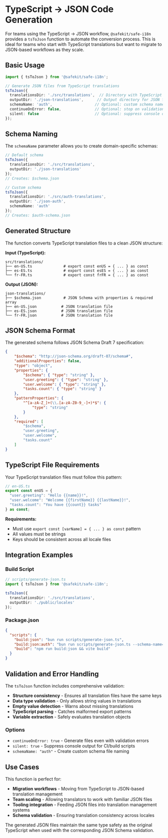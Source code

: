 # TypeScript → JSON Code Generation

For teams using the TypeScript → JSON workflow, `@safekit/safe-i18n` provides a `tsToJson` function to automate the conversion process. This is ideal for teams who start with TypeScript translations but want to migrate to JSON-based workflows as they scale.

## Basic Usage

```typescript
import { tsToJson } from '@safekit/safe-i18n';

// Generate JSON files from TypeScript translations
tsToJson({
  translationsDir: './src/translations',  // Directory with TypeScript files
  outputDir: './json-translations',      // Output directory for JSON files
  schemaName: 'auth',                   // Optional: custom schema name (default: none)
  continueOnError: false,               // Optional: stop on validation errors (default: false)
  silent: false                         // Optional: suppress console output (default: false)
});
```

## Schema Naming

The `schemaName` parameter allows you to create domain-specific schemas:

```typescript
// Default schema
tsToJson({
  translationsDir: './src/translations',
  outputDir: './json-translations'
});
// Creates: $schema.json

// Custom schema  
tsToJson({
  translationsDir: './src/auth-translations',
  outputDir: './json-auth',
  schemaName: 'auth'
});
// Creates: $auth-schema.json
```

## Generated Structure

The function converts TypeScript translation files to a clean JSON structure:

**Input (TypeScript):**
```
src/translations/
├── en-US.ts              # export const enUS = { ... } as const
├── es-ES.ts              # export const esES = { ... } as const
└── fr-FR.ts              # export const frFR = { ... } as const
```

**Output (JSON):**
```
json-translations/
├── $schema.json          # JSON Schema with properties & required array
├── en-US.json           # JSON translation file
├── es-ES.json           # JSON translation file
└── fr-FR.json           # JSON translation file
```

## JSON Schema Format

The generated schema follows JSON Schema Draft 7 specification:

```json
{
    "$schema": "http://json-schema.org/draft-07/schema#",
    "additionalProperties": false,
    "type": "object",
    "properties": {
        "$schema": { "type": "string" },
        "user.greeting": { "type": "string" },
        "user.welcome": { "type": "string" },
        "tasks.count": { "type": "string" }
    },
    "patternProperties": {
        "^[a-zA-Z_]+(\\.[a-zA-Z0-9_-]+)*$": {
            "type": "string"
        }
    },
    "required": [
        "$schema",
        "user.greeting", 
        "user.welcome",
        "tasks.count"
    ]
}
```

## TypeScript File Requirements

Your TypeScript translation files must follow this pattern:

```typescript
// en-US.ts
export const enUS = {
  "user.greeting": "Hello {{name}}!",
  "user.welcome": "Welcome {{firstName}} {{lastName}}!",
  "tasks.count": "You have {{count}} tasks"
} as const;
```

**Requirements:**
- Must use `export const [varName] = { ... } as const` pattern  
- All values must be strings
- Keys should be consistent across all locale files

## Integration Examples

### Build Script

```typescript
// scripts/generate-json.ts
import { tsToJson } from '@safekit/safe-i18n';

tsToJson({
  translationsDir: './src/translations',
  outputDir: './public/locales'
});
```

### Package.json

```json
{
  "scripts": {
    "build:json": "bun run scripts/generate-json.ts",
    "build:json:auth": "bun run scripts/generate-json.ts --schema-name=auth",
    "build": "npm run build:json && vite build"
  }
}
```

## Validation and Error Handling

The `tsToJson` function includes comprehensive validation:

- **Structure consistency** - Ensures all translation files have the same keys
- **Data type validation** - Only allows string values in translations  
- **Empty value detection** - Warns about missing translations
- **TypeScript parsing** - Catches malformed export patterns
- **Variable extraction** - Safely evaluates translation objects

### Options

- `continueOnError: true` - Generate files even with validation errors
- `silent: true` - Suppress console output for CI/build scripts  
- `schemaName: "auth"` - Create custom schema file naming

## Use Cases

This function is perfect for:

- **Migration workflows** - Moving from TypeScript to JSON-based translation management
- **Team scaling** - Allowing translators to work with familiar JSON files
- **Tooling integration** - Feeding JSON files into translation management systems
- **Schema validation** - Ensuring translation consistency across locales

The generated JSON files maintain the same type safety as the original TypeScript when used with the corresponding JSON Schema validation.